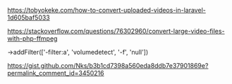 https://tobyokeke.com/how-to-convert-uploaded-videos-in-laravel-1d605baf5033

https://stackoverflow.com/questions/76302960/convert-large-video-files-with-php-ffmpeg


->addFilter(['-filter:a', 'volumedetect', '-f', 'null'])




https://gist.github.com/Nks/b3b1cd7398a560eda8ddb7e37901869e?permalink_comment_id=3450216

